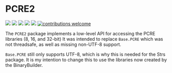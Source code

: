 # PCRE2

[pkg-url]: https://github.com/JuliaString/PCRE2.jl.git

[julia-url]:    https://github.com/JuliaLang/Julia
[julia-release]:https://img.shields.io/github/release/JuliaLang/julia.svg

[release]:      https://img.shields.io/github/release/JuliaString/PCRE2.jl.svg
[release-date]: https://img.shields.io/github/release-date/JuliaString/PCRE2.jl.svg
[checks]:       https://img.shields.io/github/checks-status/JuliaString/PCRE2.jl/master

[license-img]:  http://img.shields.io/badge/license-MIT-brightgreen.svg?style=flat
[license-url]:  LICENSE.md

[gitter-img]:   https://badges.gitter.im/Join%20Chat.svg
[gitter-url]:   https://gitter.im/JuliaString/Lobby?utm_source=badge&utm_medium=badge&utm_campaign=pr-badge

[codecov-url]:  https://codecov.io/gh/JuliaString/PCRE2.jl
[codecov-img]:  https://codecov.io/gh/JuliaString/PCRE2.jl/branch/master/graph/badge.svg

[contrib]:    https://img.shields.io/badge/contributions-welcome-brightgreen.svg?style=flat

[![][release]][pkg-url] [![][release-date]][pkg-url] [![][checks]][pkg-url] [![][codecov-img]][codecov-url] [![][license-img]][license-url] [![contributions welcome][contrib]](https://github.com/JuliaString/PCRE2.jl/issues)

The `PCRE2` package implements a low-level API for accessing the PCRE libraries (8, 16, and 32-bit)
It was intended to replace `Base.PCRE` which was not threadsafe, as well as missing non-UTF-8 support.

`Base.PCRE` still only supports UTF-8, which is why this is needed for the Strs package.
It is my intention to change this to use the libraries now created by the BinaryBuilder.